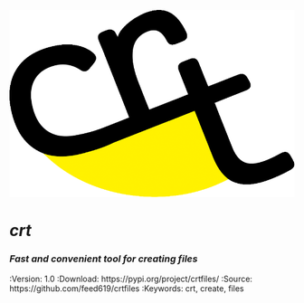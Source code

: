 <p align="center">
<div>
<img src="media/logo/crt_logo_black.png"/>
</div>
<div>
    <em><h1>crt</h1> <h3>Fast and convenient tool for creating files</h3></em>
</div>
<p align="center">
<p align="center">
</p>
:Version: 1.0
:Download: https://pypi.org/project/crtfiles/
:Source: https://github.com/feed619/crtfiles
:Keywords: crt, create, files
